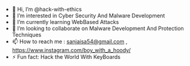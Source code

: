 - 👋 Hi, I’m @hack-with-ethics
- 👀 I’m interested in Cyber Security And Malware Development
- 🌱 I’m currently learning WebBased Attacks
- 💞️ I’m looking to collaborate on Malware Development And Protection Techniques
- 📫 How to reach me : sanjaisa54@gmail.com , https://www.instagram.com/boy_with_a_hoody/
- ⚡ Fun fact: Hack the World With KeyBoards
